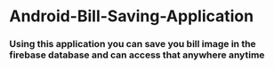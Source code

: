 # Android-Bill-Saving-Application

### Using this application you can save you bill image in the firebase database and can access that anywhere anytime
